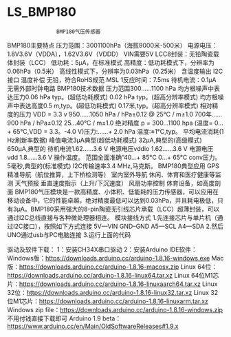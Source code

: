 # LS_BMP180

                    BMP180气压传感器
BMP180主要特点
压力范围：3001100hPa（海拔9000米-500米）
电源电压：1.8V3.6V（VDDA），1.62V3.6V（VDDD） VIN需要5V
LCC8封装：无铅陶瓷载体封装（LCC）
低功耗：5μA，在标准模式
高精度：低功耗模式下，分辨率为0.06hPa（0.5米）
高线性模式下，分辨率为0.03hPa（0.25米）
含温度输出
I2C接口
温度补偿
无铅，符合RoHS规范
MSL 1反应时间：7.5ms
待机电流：0.1μA
无需外部时钟电路
BMP180技术数据
压力范围300……1100 hPa
均方根噪声中表达压力0.06 hPa typ。(超低功耗模式)
0.02 hPa typ。(超高分辨率模式)
均方根噪声中表达高度0.5 m,typ。(超低功耗模式)
0.17米,typ。(超高分辨率模式)
相对精度的压力
VDD = 3.3 v 950……1050 hPa / hPa±0.12
@ 25°C / m±1.0
700年……900 hPa / hPa±0.12
25…40°C / m±1.0
绝对精度
p = 300…1100 hpa
(温度= 0…+ 65°C,VDD = 3.3。-4.0 V)压力:……+ 2.0 hPa
温度:±1°C,typ。
平均电流消耗(1 Hz刷新率数据)
峰值电流3μA典型(超低功耗模式)
32μA,典型的(高级模式)
650μA,典型的
待机电流1.62……3.6 V
电源电压vddio 1.62……3.6 V
电源电压vdd 1.8……3.6 V
操作温度。
范围全面准确”40…+ 85°C
0…+ 65°C
conv压力。5毫秒,典型的(标准模式)
I2C传输速率3.4 MHz,马克斯。
BMP180典型应用
GPS精准导航（航位推算，上下桥检测等）
室内室外导航
休闲、体育和医疗健康等监测
天气预报
垂直速度指示（上升/下沉速度）
风扇功率控制
体育设备，如高度剖面
BMP180气压模块是一款高精度、小体积、低能耗的压力传感器，可以应用在移动设备中，它的性能卓越，绝对精度最低可以达到0.03hPa，并且耗电极低，只有3μA。BMP180采用强大的8-pin陶瓷无引线芯片承载（LCC）超薄封装，可以通过I2C总线直接与各种微处理器相连。
模块接线方式
1.先连接芯片与单片机（通过I2C接口），按照如下方式连接
5V—VIN
GND–GND
A5—SCL
A4—SDA
2.然后UNO通过usb与PC电脑连接
3.运行上面的代码

驱动及软件下载：
1：安装CH34X串口驱动
2：安装Arduino IDE软件：
Windows版：https://downloads.arduino.cc/arduino-1.8.16-windows.exe
Mac版：https://downloads.arduino.cc/arduino-1.8.16-macosx.zip
Linux 64位：https://downloads.arduino.cc/arduino-1.8.16-linux64.tar.xz
Linux 64位M1芯片：https://downloads.arduino.cc/arduino-1.8.16-linuxaarch64.tar.xz
Linux 32位：https://downloads.arduino.cc/arduino-1.8.16-linux32.tar.xz
Linux 32位M1芯片：https://downloads.arduino.cc/arduino-1.8.16-linuxarm.tar.xz
Windows zip file：https://downloads.arduino.cc/arduino-1.8.16-windows.zip
不用付钱直接下载即可
Arduino 1.9 beta：https://www.arduino.cc/en/Main/OldSoftwareReleases#1.9.x
